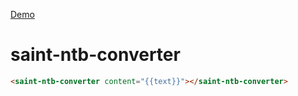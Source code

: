 [Demo](http://saintshine84.github.io/ntb-converter/components/ntb-converter/)

# saint-ntb-converter

```HTML
<saint-ntb-converter content="{{text}}"></saint-ntb-converter>
```
